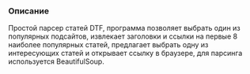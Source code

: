 ### Описание
Простой парсер статей DTF, программа позволяет выбрать один из популярных подсайтов, извлекает заголовки и ссылки на первые 8 наиболее популярных статей, предлагает выбрать одну из интересующих статей и открывает ссылку в браузере, для парсинга используется BeautifulSoup.
